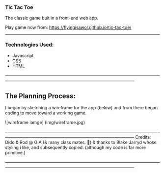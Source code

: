 ### Tic Tac Toe

 The classic game buit in a front-end web app.

Play game now from: https://flyingisawol.github.io/tic-tac-toe/

-----

### Technologies Used:
- Javascript
- CSS
- HTML

——————————————————————————————————————————————————————————————————
## The Planning Process:
I began by sketching a wireframe for the app (below) and from there began coding to move toward a working game.

![wireframe iamge] (img/wireframe.jpg)

——————————————————————————————————————————————————————————————————
Credits:
Dido & Rod @ G.A (& many class mates. 🙏)
& thanks to Blake Jarryd whose styling i like, and subsequently copied. (although my code is far more primitive.)

——————————————————————————————————————————————————————————————————

<!-- readme tutorial -->
<!-- https://www.freecodecamp.org/news/how-to-write-a-good-readme-file/  -->